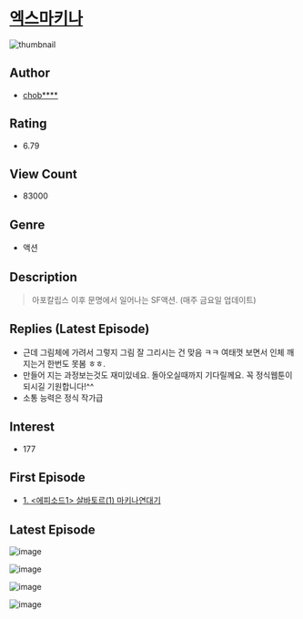# [엑스마키나](https://comic.naver.com/bestChallenge/list?titleId=748364)
![thumbnail](https://image-comic.pstatic.net/user_contents_data/challenge_comic/2021/04/01/212800/thumbnail_202x164a0ced7cc_bf14_4d7a_a497_3d0ff3b18121_00000455.JPEG)

## Author
- [chob****](https://comic.naver.com/artistTitle?id=212800)

## Rating
- 6.79

## View Count
- 83000

## Genre
- 액션

## Description
> 아포칼립스 이후 문명에서 일어나는 SF액션. (매주 금요일 업데이트)

## Replies (Latest Episode)
- 근데 그림체에 가려서 그렇지 그림 잘 그리시는 건 맞음 ㅋㅋ 여태껏 보면서 인체 깨지는거 한번도 못봄 ㅎㅎ.
- 만들어 지는 과정보는것도 재미있네요. 돌아오실때까지 기다릴께요. 꼭 정식웹툰이 되시길 기원합니다!^^
- 소통 능력은 정식 작가급

## Interest
- 177

## First Episode
- [1. <에피소드1> 살바토르(1) 마키나연대기](https://comic.naver.com/bestChallenge/detail?titleId=748364&no=45)

## Latest Episode
![image](https://image-comic.pstatic.net/user_contents_data/challenge_comic/2021/07/31/212800/upload_3762257439470412088.jpeg)

![image](https://image-comic.pstatic.net/user_contents_data/challenge_comic/2021/07/31/212800/upload_7234582212915652146.jpeg)

![image](https://image-comic.pstatic.net/user_contents_data/challenge_comic/2021/07/31/212800/upload_3919647032133171043.jpeg)

![image](https://image-comic.pstatic.net/user_contents_data/challenge_comic/2021/07/31/212800/upload_3689965628655285604.jpeg)
